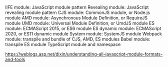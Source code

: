 IIFE module: JavaScript module pattern
Revealing module: JavaScript revealing module pattern
CJS module: CommonJS module, or Node.js module
AMD module: Asynchronous Module Definition, or RequireJS module
UMD module: Universal Module Definition, or UmdJS module
ES module: ECMAScript 2015, or ES6 module
ES dynamic module: ECMAScript 2020, or ES11 dynamic module
System module: SystemJS module
Webpack module: transpile and bundle of CJS, AMD, ES modules
Babel module: transpile ES module
TypeScript module and namespace

https://weblogs.asp.net/dixin/understanding-all-javascript-module-formats-and-tools
